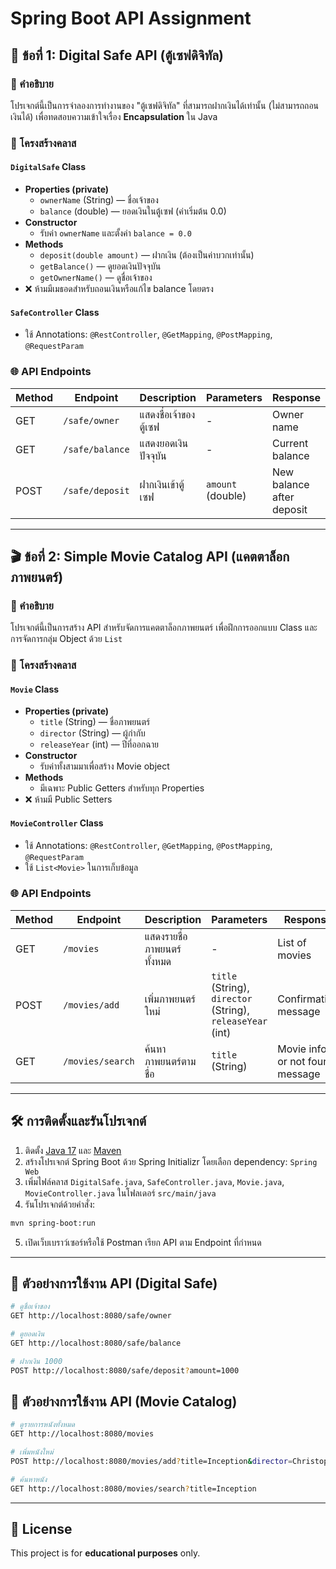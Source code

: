 # Spring Boot API Assignment

## 🏦 ข้อที่ 1: Digital Safe API (ตู้เซฟดิจิทัล)

### 📌 คำอธิบาย
โปรเจกต์นี้เป็นการจำลองการทำงานของ "ตู้เซฟดิจิทัล" ที่สามารถฝากเงินได้เท่านั้น (ไม่สามารถถอนเงินได้) เพื่อทดสอบความเข้าใจเรื่อง **Encapsulation** ใน Java

### 🧱 โครงสร้างคลาส
#### `DigitalSafe` Class
- **Properties (private)**  
  - `ownerName` (String) — ชื่อเจ้าของ  
  - `balance` (double) — ยอดเงินในตู้เซฟ (ค่าเริ่มต้น 0.0)
- **Constructor**
  - รับค่า `ownerName` และตั้งค่า `balance = 0.0`
- **Methods**
  - `deposit(double amount)` — ฝากเงิน (ต้องเป็นค่าบวกเท่านั้น)
  - `getBalance()` — ดูยอดเงินปัจจุบัน
  - `getOwnerName()` — ดูชื่อเจ้าของ
- ❌ ห้ามมีเมธอดสำหรับถอนเงินหรือแก้ไข balance โดยตรง

#### `SafeController` Class
- ใช้ Annotations: `@RestController`, `@GetMapping`, `@PostMapping`, `@RequestParam`

### 🌐 API Endpoints
| Method | Endpoint            | Description                      | Parameters              | Response                         |
|--------|----------------------|------------------------------------|--------------------------|-----------------------------------|
| GET    | `/safe/owner`        | แสดงชื่อเจ้าของตู้เซฟ             | -                        | Owner name                        |
| GET    | `/safe/balance`      | แสดงยอดเงินปัจจุบัน              | -                        | Current balance                   |
| POST   | `/safe/deposit`      | ฝากเงินเข้าตู้เซฟ                | `amount` (double)        | New balance after deposit         |

---

## 🎬 ข้อที่ 2: Simple Movie Catalog API (แคตตาล็อกภาพยนตร์)

### 📌 คำอธิบาย
โปรเจกต์นี้เป็นการสร้าง API สำหรับจัดการแคตตาล็อกภาพยนตร์ เพื่อฝึกการออกแบบ Class และการจัดการกลุ่ม Object ด้วย `List`

### 🧱 โครงสร้างคลาส
#### `Movie` Class
- **Properties (private)**  
  - `title` (String) — ชื่อภาพยนตร์  
  - `director` (String) — ผู้กำกับ  
  - `releaseYear` (int) — ปีที่ออกฉาย
- **Constructor**
  - รับค่าทั้งสามมาเพื่อสร้าง Movie object
- **Methods**
  - มีเฉพาะ Public Getters สำหรับทุก Properties
- ❌ ห้ามมี Public Setters

#### `MovieController` Class
- ใช้ Annotations: `@RestController`, `@GetMapping`, `@PostMapping`, `@RequestParam`
- ใช้ `List<Movie>` ในการเก็บข้อมูล

### 🌐 API Endpoints
| Method | Endpoint             | Description                              | Parameters                             | Response                                 |
|--------|-----------------------|-------------------------------------------|-----------------------------------------|-------------------------------------------|
| GET    | `/movies`            | แสดงรายชื่อภาพยนตร์ทั้งหมด              | -                                       | List of movies                            |
| POST   | `/movies/add`       | เพิ่มภาพยนตร์ใหม่                        | `title` (String), `director` (String), `releaseYear` (int) | Confirmation message |
| GET    | `/movies/search`    | ค้นหาภาพยนตร์ตามชื่อ                    | `title` (String)                        | Movie info or not found message          |

---

## 🛠️ การติดตั้งและรันโปรเจกต์
1. ติดตั้ง [Java 17](https://adoptium.net/) และ [Maven](https://maven.apache.org/)
2. สร้างโปรเจกต์ Spring Boot ด้วย Spring Initializr โดยเลือก dependency: `Spring Web`
3. เพิ่มไฟล์คลาส `DigitalSafe.java`, `SafeController.java`, `Movie.java`, `MovieController.java` ในโฟลเดอร์ `src/main/java`
4. รันโปรเจกต์ด้วยคำสั่ง:
```bash
mvn spring-boot:run
```
5. เปิดเว็บเบราว์เซอร์หรือใช้ Postman เรียก API ตาม Endpoint ที่กำหนด

---

## 🧪 ตัวอย่างการใช้งาน API (Digital Safe)
```bash
# ดูชื่อเจ้าของ
GET http://localhost:8080/safe/owner

# ดูยอดเงิน
GET http://localhost:8080/safe/balance

# ฝากเงิน 1000
POST http://localhost:8080/safe/deposit?amount=1000
```

## 🧪 ตัวอย่างการใช้งาน API (Movie Catalog)
```bash
# ดูรายการหนังทั้งหมด
GET http://localhost:8080/movies

# เพิ่มหนังใหม่
POST http://localhost:8080/movies/add?title=Inception&director=Christopher+Nolan&releaseYear=2010

# ค้นหาหนัง
GET http://localhost:8080/movies/search?title=Inception
```

---

## 📄 License
This project is for **educational purposes** only.
